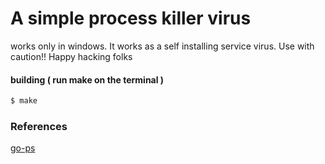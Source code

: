 # A simple process killer virus
works only in windows. It works as a self installing service virus. Use with caution!! Happy hacking folks

#### building ( run make on the terminal )
```bash
$ make
```

### References
[go-ps](https://github.com/mitchellh/go-ps)